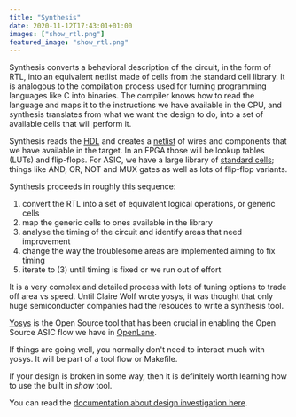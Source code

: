```yaml
---
title: "Synthesis"
date: 2020-11-12T17:43:01+01:00
images: ["show_rtl.png"]
featured_image: "show_rtl.png"
---
```


Synthesis converts a behavioral description of the circuit, in the form of RTL, into an equivalent netlist made of cells from the standard cell library. It is analogous to the compilation process used for turning programming languages like C into binaries. The compiler knows how to read the language and maps it to the instructions we have available in the CPU, and synthesis translates from what we want the design to do, into a set of available cells that will perform it.

Synthesis reads the [HDL](/terminology/hdl) and creates a [netlist](/terminology/netlist) of wires and components that we have available in the target. 
In an FPGA those will be lookup tables (LUTs) and flip-flops. 
For ASIC, we have a large library of [standard cells](/terminology/standardcell); things like AND, OR, NOT and MUX gates as well as lots of flip-flop variants.

Synthesis proceeds in roughly this sequence:
1) convert the RTL into a set of equivalent logical operations, or generic cells
2) map the generic cells to ones available in the library
3) analyse the timing of the circuit and identify areas that need improvement
4) change the way the troublesome areas are implemented aiming to fix timing
5) iterate to (3) until timing is fixed or we run out of effort

It is a very complex and detailed process with lots of tuning options to trade off area vs speed. Until Claire Wolf wrote yosys, it was thought that only huge semiconducter companies
had the resouces to write a synthesis tool.

[Yosys](https://github.com/YosysHQ/yosys) is the Open Source tool that has been crucial in enabling the Open Source ASIC flow we have in [OpenLane](/terminology/openlane).

If things are going well, you normally don't need to interact much with yosys. It will be part of a tool flow or Makefile.

If your design is broken in some way, then it is definitely worth learning how to use the built in _show_ tool.

<!-- {{< youtube a2sLfoinQds >}} -->

You can read the [documentation about design investigation here](https://yosyshq.readthedocs.io/projects/yosys/en/0.35/appendix/APPNOTE_011_Design_Investigation.html).
